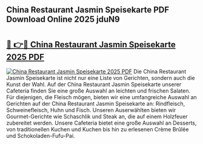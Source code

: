 ## China Restaurant Jasmin Speisekarte PDF Download Online 2025 jduN9

# <h2><a href="http://gc7lyro.nevu.top/?p=China+Restaurant+Jasmin+Speisekarte">🔗 👉🔴 China Restaurant Jasmin Speisekarte 2025 PDF</a></h2>

[![China Restaurant Jasmin Speisekarte 2025 PDF](https://i.imgur.com/dBaPXMq.png)](http://gc7lyro.nevu.top/?p=China+Restaurant+Jasmin+Speisekarte)
Die China Restaurant Jasmin Speisekarte ist nicht nur eine Liste von Gerichten, sondern auch die Kunst der Wahl. Auf der China Restaurant Jasmin Speisekarte unserer Cafeteria finden Sie eine große Auswahl an leichten und frischen Salaten. Für diejenigen, die Fleisch mögen, bieten wir eine umfangreiche Auswahl an Gerichten auf der China Restaurant Jasmin Speisekarte an: Rindfleisch, Schweinefleisch, Huhn und Fisch. Unseren Auserwählten bieten wir Gourmet-Gerichte wie Schaschlik und Steak an, die auf einem Holzfeuer zubereitet werden. Unsere Cafeteria bietet eine große Auswahl an Desserts, von traditionellen Kuchen und Kuchen bis hin zu erlesenen Crème Brûlée und Schokoladen-Fufu-Pai.
